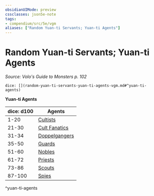 ```yaml
---
obsidianUIMode: preview
cssclasses: json5e-note
tags:
- compendium/src/5e/vgm
aliases: ["Random Yuan-ti Servants; Yuan-ti Agents"]
---
```

# Random Yuan-ti Servants; Yuan-ti Agents
*Source: Volo's Guide to Monsters p. 102* 

`dice: [](random-yuan-ti-servants-yuan-ti-agents-vgm.md#^yuan-ti-agents)`

**Yuan-ti Agents**

| dice: d100 | Agents |
|------------|--------|
| 1-20 | [Cultists](/3-Mechanics/CLI/bestiary/humanoid/cultist.md) |
| 21-30 | [Cult Fanatics](/3-Mechanics/CLI/bestiary/humanoid/cult-fanatic.md) |
| 31-34 | [Doppelgangers](/3-Mechanics/CLI/bestiary/monstrosity/doppelganger.md) |
| 35-50 | [Guards](/3-Mechanics/CLI/bestiary/humanoid/guard.md) |
| 51-60 | [Nobles](/3-Mechanics/CLI/bestiary/humanoid/noble.md) |
| 61-72 | [Priests](/3-Mechanics/CLI/bestiary/humanoid/priest.md) |
| 73-86 | [Scouts](/3-Mechanics/CLI/bestiary/humanoid/scout.md) |
| 87-100 | [Spies](/3-Mechanics/CLI/bestiary/humanoid/spy.md) |
^yuan-ti-agents